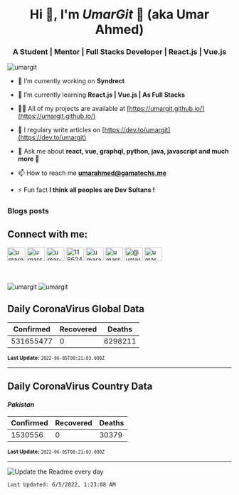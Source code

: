 <h1 align="center">Hi 👋, I'm <i>UmarGit</i> 🚀 (aka Umar Ahmed)</h1>
<h3 align="center">A Student | Mentor | Full Stacks Developer | React.js | Vue.js</h3>

<p align="left"> <img src="https://komarev.com/ghpvc/?username=umargit" alt="umargit" /> </p>

- 🔭 I’m currently working on **Syndrect**

- 🌱 I’m currently learning **React.js | Vue.js | As Full Stacks**

- 👨‍💻 All of my projects are available at [https://umargit.github.io/](https://umargit.github.io/)

- 📝 I regulary write articles on [https://dev.to/umargit](https://dev.to/umargit)

- 💬 Ask me about **react, vue, graphql, python, java, javascript and much more 🤩**

- 📫 How to reach me **umarahmed@gamatechs.me**

- ⚡ Fun fact **I think all peoples are Dev Sultans !**

### Blogs posts
<!-- BLOG-POST-LIST:START -->
<!-- BLOG-POST-LIST:END -->

<div align="left">
    <h2 align="left">Connect with me:</h2>
    <a href="https://dev.to/umargit" target="blank"><img align="center" src="https://cdn.jsdelivr.net/npm/simple-icons@3.0.1/icons/dev-dot-to.svg" alt="umargit" height="30" width="40" /></a>
    <a href="https://twitter.com/umarsheikh303" target="blank"><img align="center" src="https://cdn.jsdelivr.net/npm/simple-icons@3.0.1/icons/twitter.svg" alt="umarsheikh303" height="30" width="40" /></a>
    <a href="https://linkedin.com/in/umar-ahmed-389721159" target="blank"><img align="center" src="https://cdn.jsdelivr.net/npm/simple-icons@3.0.1/icons/linkedin.svg" alt="umar-ahmed-389721159" height="30" width="40" /></a>
    <a href="https://stackoverflow.com/users/11862497" target="blank"><img align="center" src="https://cdn.jsdelivr.net/npm/simple-icons@3.0.1/icons/stackoverflow.svg" alt="11862497" height="30" width="40" /></a>
    <a href="https://fb.com/umarahmed303" target="blank"><img align="center" src="https://cdn.jsdelivr.net/npm/simple-icons@3.0.1/icons/facebook.svg" alt="umarahmed303" height="30" width="40" /></a>
    <a href="https://instagram.com/umarsheikh_303" target="blank"><img align="center" src="https://cdn.jsdelivr.net/npm/simple-icons@3.0.1/icons/instagram.svg" alt="umarsheikh_303" height="30" width="40" /></a>
    <a href="https://medium.com/@umarsheikh303" target="blank"><img align="center" src="https://cdn.jsdelivr.net/npm/simple-icons@3.0.1/icons/medium.svg" alt="@umarsheikh303" height="30" width="40" /></a>
    <a href="https://www.youtube.com/c/umar ahmed" target="blank"><img align="center" src="https://cdn.jsdelivr.net/npm/simple-icons@3.0.1/icons/youtube.svg" alt="umar ahmed" height="30" width="40" /></a>
</div>
<br/><br/>
<p>
    <img align="center" src="https://github-readme-stats.vercel.app/api/top-langs/?username=umargit&layout=compact" alt="umargit" />
    <img align="center" src="https://github-readme-stats.vercel.app/api?username=umargit&show_icons=true" alt="umargit" />
</p>

## **Daily CoronaVirus Global Data**

| Confirmed  | Recovered | Deaths |
| -------- | -------- | -------- |
| 531655477  | 0 | 6298211  |

<small>**Last Update:** `2022-06-05T00:21:03.000Z`</small>

<hr/>

## **Daily CoronaVirus Country Data**

#### _Pakistan_

| Confirmed  | Recovered | Deaths |
| -------- | -------- | -------- |
| 1530556  | 0 | 30379  |

<small>**Last Update:** `2022-06-05T00:21:03.000Z`</small>

<hr/>

![Update the Readme every day](https://github.com/UmarGit/umargit/workflows/Update%20the%20Readme%20every%20day/badge.svg)

`Last Updated: 6/5/2022, 1:23:08 AM`